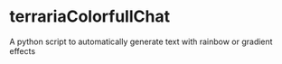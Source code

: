 # terrariaColorfullChat
A python script to automatically generate text with rainbow or gradient effects
